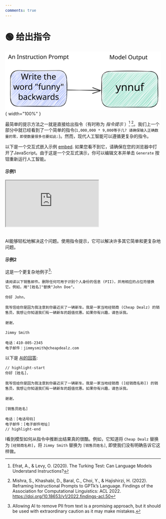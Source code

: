 ```yaml
---
comments: true
---
```

# 🟢 给出指令

![instruction_prompt](../assets/instruction_prompt.svg){ width="100%" }


最简单的提示方法之一就是直接给出指令（有时称为 *指令提示* ）[^1] [^2]。我们上一个部分中就已经看到了一个简单的指令(`1,000,000 * 9,000等于几? 请确保输入正确数量的零，即使数量很多也要如此:`)。然而，现代人工智能可以遵循更复杂的指令。

以下是一个交互式嵌入示例 [embed](https://learnprompting.org/docs/basics/intro#embeds). 如果您看不到它，请确保在您的浏览器中打开了JavaScript。由于这是一个交互式演示，你可以编辑文本并单击 `Generate` 按钮重新运行人工智能。

#### 示例1

<iframe
    src="https://embed.learnprompting.org/embed?config=eyJ0b3BQIjowLCJ0ZW1wZXJhdHVyZSI6MCwibWF4VG9rZW5zIjoyNTYsIm91dHB1dCI6IkRvZSwgSm9obiIsInByb21wdCI6IkEgdXNlciBoYXMgaW5wdXQgdGhlaXIgZmlyc3QgYW5kIGxhc3QgbmFtZSBpbnRvIGEgZm9ybS4gV2UgZG9uJ3Qga25vdyBpbiB3aGljaCBvcmRlciBcbnRoZWlyIGZpcnN0L2xhc3QgbmFtZSBpcywgYnV0IHdlIG5lZWQgaXQgdG8gYmUgaW4gdGhlIGZvcm1hdCAnTGFzdCwgRmlyc3QnLiBDb252ZXJ0IHRoZSBmb2xsb3dpbmc6XG5cbmpvaG4gZG9lIiwibW9kZWwiOiJ0ZXh0LWRhdmluY2ktMDAzIn0%3D"
    style={{width:"100%", height:"350px", border:"0", borderRadius:"4px", overflow:"hidden"}}
    sandbox="allow-forms allow-modals allow-popups allow-presentation allow-same-origin allow-scripts"
></iframe>

<br/>AI能够轻松地解决这个问题。使用指令提示，它可以解决许多其它简单和更复杂地问题。

#### 示例2

这是一个更复杂地例子[^A]:

```
请阅读以下销售邮件。删除任何可用于识别个人身份的信息 (PII)，并用相应的占位符替换它。例如，用"[姓名]"替换"John Doe"。

你好 John，

我写信给你是因为我注意到你最近买了一辆新车。我是一家当地经销商 (Cheap Dealz) 的销售员，我想让你知道我们有一辆新车的超值优惠。如果你有兴趣，请告诉我。

谢谢，

Jimmy Smith

电话：410-805-2345
电子邮件：jimmysmith@cheapdealz.com
```

以下是 [AI的回答](https://beta.openai.com/playground/p/002o3gmji5jlwUfRq9d7KDHc?model=text-davinci-003):

```text
// highlight-start
你好 [姓名]，

我写信给你是因为我注意到你最近买了一辆新车。我是一家当地经销商 ([经销商名称]) 的销售员，我想让你知道我们有一辆新车的超值优惠。如果你有兴趣，请告诉我。

谢谢，

[销售员姓名]

电话：[电话号码]
电子邮件：[电子邮件地址]
// highlight-end
```

I看到模型如何从指令中推断出结果真的很酷。例如，它知道将 `Cheap Dealz` 替换为 `[经销商名称]`，将 `Jimmy Smith` 替换为 `[销售员姓名]`, 即使我们没有明确告诉它这样做。

[^1]: Efrat, A., & Levy, O. (2020). The Turking Test: Can Language Models Understand Instructions?
[^2]: Mishra, S., Khashabi, D., Baral, C., Choi, Y., & Hajishirzi, H. (2022). Reframing Instructional Prompts to GPTk’s Language. Findings of the Association for Computational Linguistics: ACL 2022. https://doi.org/10.18653/v1/2022.findings-acl.50
[^A]: Allowing AI to remove PII from text is a promising approach, but it should be used with extraordinary caution as it may make mistakes.


